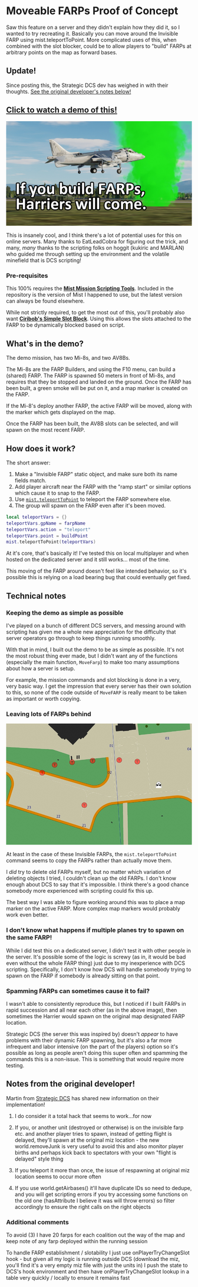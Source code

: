 # Moveable FARPs Proof of Concept

Saw this feature on a server and they didn't explain how they did it, so I wanted to try recreating it. Basically you can move around the Invisible FARP using mist.teleportToPoint. More complicated uses of this, when combined with the slot blocker, could be to allow players to "build" FARPs at arbitrary points on the map as forward bases.

## Update!
Since posting this, the Strategic DCS dev has weighed in with their thoughts. [See the original developer's notes below!](#Notes-from-the-original-developer)

## [Click to watch a demo of this!](https://www.youtube.com/watch?v=-3xZhQB6xmc)

![](screen.jpg)

This is insanely cool, and I think there's a lot of potential uses for this on online servers. Many thanks to EatLeadCobra for figuring out the trick, and many, *many* thanks to the scripting folks on hoggit (kukiric and MARLAN) who guided me through setting up the environment and the volatile minefield that is DCS scripting!

### Pre-requisites

This 100% requires the [**Mist Mission Scripting Tools**](https://github.com/mrSkortch/MissionScriptingTools). Included in the repository is the version of Mist I happened to use, but the latest version can always be found elsewhere.

While not strictly required, to get the most out of this, you'll probably also want [**Ciribob's Simple Slot Block**](https://github.com/ciribob/DCS-SimpleSlotBlock). Using this allows the slots attached to the FARP to be dynamically blocked based on script.

## What's in the demo?

The demo mission, has two Mi-8s, and two AV8Bs.

The Mi-8s are the FARP Builders, and using the F10 menu, can build a (shared) FARP. The FARP is spawned 50 meters in front of Mi-8s, and requires that they be stopped and landed on the ground. Once the FARP has been built, a green smoke will be put on it, and a map marker is created on the FARP.

If the Mi-8's deploy another FARP, the active FARP will be moved, along with the marker which gets displayed on the map.

Once the FARP has been built, the AV8B slots can be selected, and will spawn on the most recent FARP.

## How does it work?

The short answer:

1. Make a "Invisible FARP" static object, and make sure both its name fields match.
2. Add player aircraft near the FARP with the "ramp start" or similar options which cause it to snap to the FARP.
3. Use [`mist.teleportToPoint`](https://wiki.hoggitworld.com/view/MIST_teleportToPoint) to teleport the FARP somewhere else.
4. The group will spawn on the FARP even after it's been moved.

```lua
local teleportVars = {}
teleportVars.gpName = farpName
teleportVars.action = "teleport"
teleportVars.point = buildPoint
mist.teleportToPoint(teleportVars)
```

At it's core, that's basically it! I've tested this on local multiplayer and when hosted on the dedicated server and it still works... most of the time.

This moving of the FARP around doesn't feel like intended behavior, so it's possible this is relying on a load bearing bug that could eventually get fixed.

## Technical notes

### Keeping the demo as simple as possible

I've played on a bunch of different DCS servers, and messing around with scripting has given me a whole new appreciation for the difficulty that server operators go through to keep things running smoothly.

With that in mind, I built out the demo to be as simple as possible. It's not the most robust thing ever made, but I didn't want any of the functions (especially the main function, `MoveFarp`) to make too many assumptions about how a server is setup.

For example, the mission commands and slot blocking is done in a very, very basic way. I get the impression that every server has their own solution to this, so none of the code outside of `MoveFARP` is really meant to be taken as important or worth copying.

### Leaving lots of FARPs behind

![](spam.jpg)

At least in the case of these Invisible FARPs, the `mist.teleportToPoint` command seems to copy the FARPs rather than actually move them.

I *did* try to delete old FARPs myself, but no matter which variation of deleting objects I tried, I couldn't clean up the old FARPs. I don't know enough about DCS to say that it's impossible. I think there's a good chance somebody more experienced with scripting could fix this up.

The best way I was able to figure working around this was to place a map marker on the active FARP. More complex map markers would probably work even better.

### I don't know what happens if multiple planes try to spawn on the same FARP!

While I did test this on a dedicated server, I didn't test it with other people in the server. It's possible some of the logic is screwy (as in, it would be bad even without the whole FARP thing) just due to my inexperience with DCS scripting. Specifically, I don't know how DCS will handle somebody trying to spawn on the FARP if somebody is already sitting on that point.

### Spamming FARPs can sometimes cause it to fail?

I wasn't able to consistently reproduce this, but I noticed if I built FARPs in rapid succession and all near each other (as in the above image), then sometimes the Harrier would spawn on the original map designated FARP location.

Strategic DCS (the server this was inspired by) doesn't *appear* to have problems with their dynamic FARP spawning, but it's also a far more infrequent and labor intensive (on the part of the players) option so it's possible as long as people aren't doing this super often and spamming the commands this is a non-issue. This is something that would require more testing.

## Notes from the original developer!

Martin from [Strategic DCS](https://strategic-dcs.com/) has shared new information on their implementation!

1. I do consider it a total hack that seems to work...for now

2. If you, or another unit (destroyed or otherwise) is on the invisible farp etc. and another player tries to spawn, instead of getting flight is delayed, they'll spawn at the original miz location - the new world.removeJunk is very useful to avoid this and also monitor player births and perhaps kick back to spectators with your own "flight is delayed" style thing

3. If you teleport it more than once, the issue of respawning at original miz location seems to occur more often

4. If you use world.getAirbases() it'll have duplicate IDs so need to dedupe, and you will get scripting errors if you try accessing some functions on the old one (hasAttribute I believe it was will throw errors) so filter accordingly to ensure the right calls on the right objects

### Additional comments

To avoid (3) I have 20 farps for each coalition out the way of the map and keep note of any farp deployed within the running session

To handle FARP establishment / slotability I just use onPlayerTryChangeSlot hook - but given all my logic is running outside DCS (download the miz, you'll find it's a very empty miz file with just the units in) I push the state to DCS's hook environment and then have onPlayerTryChangeSlot lookup in a table very quickly / locally to ensure it remains fast


